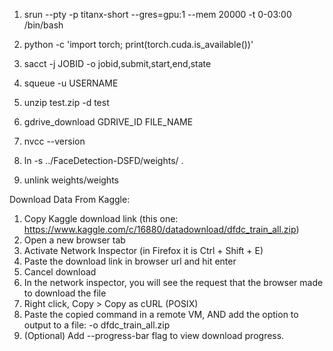 1. srun --pty -p titanx-short --gres=gpu:1 --mem 20000 -t 0-03:00 /bin/bash

2. python -c 'import torch; print(torch.cuda.is_available())'

3. sacct -j JOBID -o jobid,submit,start,end,state

4. squeue -u USERNAME

5. unzip test.zip -d test

6. gdrive_download GDRIVE_ID FILE_NAME

7. nvcc --version

8. ln -s ../FaceDetection-DSFD/weights/ .

9. unlink weights/weights




Download Data From Kaggle:

1. Copy Kaggle download link (this one: https://www.kaggle.com/c/16880/datadownload/dfdc_train_all.zip)
2. Open a new browser tab
3. Activate Network Inspector (in Firefox it is Ctrl + Shift + E)
4. Paste the download link in browser url and hit enter
5. Cancel download
6. In the network inspector, you will see the request that the browser made to download the file
7. Right click, Copy > Copy as cURL (POSIX)
8. Paste the copied command in a remote VM, AND add the option to output to a file: -o dfdc_train_all.zip
9. (Optional) Add --progress-bar flag to view download progress.
